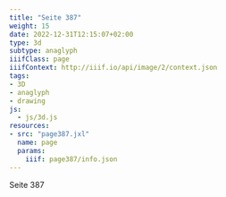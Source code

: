 ```yaml
---
title: "Seite 387"
weight: 15
date: 2022-12-31T12:15:07+02:00
type: 3d
subtype: anaglyph
iiifClass: page
iiifContext: http://iiif.io/api/image/2/context.json
tags:
- 3D
- anaglyph
- drawing
js:
  - js/3d.js
resources:
- src: "page387.jxl"
  name: page
  params:
    iiif: page387/info.json
---
```

Seite 387
